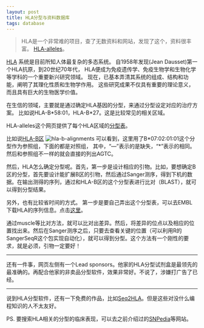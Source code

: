 ```yaml
---
layout: post
title: HLA分型与资料数据库
tags: database
---
```

> HLA是一个非常难的项目，查了无数资料和网站，发现了这个，资料很丰富。
[HLA-alleles](http://hla.alleles.org/nomenclature/index.html)。

[HLA](https://en.wikipedia.org/wiki/Human_leukocyte_antigen)
系统是目前所知人体最复杂的多态系统。
自1958年发现(Jean Dausset)第一个HLA抗原，到20世纪70年代，
HLA便成为免疫遗传学、免疫生物学和生物化学等学科的一个重要新兴研究领域。
现在，已基本弄清其系统的组成、结构和功能，阐明了其理化性质和生物学作用。
这些研究成果不仅具有重要的理论意义，而且具有巨大的生物医学价值。

在生信的领域，主要就是通过确定HLA基因的分型，来通过分型设定对应的治疗方案。
比如说HLA-B\*58:01，HLA-B\*27。这是比较常见的相关区域。

HLA-alleles这个网页提供了每个HLA区域的[分型表](http://hla.alleles.org/alleles/text_index.html)。

比如说[HLA-B区](https://raw.githubusercontent.com/ANHIG/IMGTHLA/Latest/alignments/B_nuc.txt)
![hla-b-alignments](https://github.com/pzweuj/pzweuj.github.io/raw/master/downloads/images/HLA-B-alignments-nuc.png)
可以看到，这里用了B\*07:02:01:01这个分型作为参照组，下面的都是对照组，
其中，“—”表示的是缺失，“\*”表示的相同。然后和参照组不一样的就会直接的列出AGTC。

然后，HLA怎么确定分型呢。首先，第一步是设计相应的引物。比如，要想确定B区的分型，首先要设计能扩展B区的引物，然后通过Sanger测序，得到下机的数据。在输出测得的序列，通过和HLA-B区的这个分型表进行比对（BLAST），就可以得到分型结果。

另外，也有比较省时间的方式。
第一步是要自己弄出这个分型表，可以去EMBL下载HLA的序列信息。点击[这里](ftp://ftp.ebi.ac.uk/pub/databases/ipd/imgt/hla/)。

通过muscle等比对方法，就可以比对出差异。然后，将差异的位点以及相应的位置找出来。然后在Sanger测序之后，只要去查看关键的位置（可以利用R的SangerSeqR这个包实现自动化），就可以得到分型。这个方法有一个刚性的要求，就是必须，引物一定要好！

-------------------------------------------
还有一件事，网页左侧有一个Lead sponsors。他家的HLA分型试剂盒是最领先的最准确的。再配合他家的非卖品分型软件，效果非常好。不说了，涉嫌打广告了已经。


-------------------------------------------

说到HLA分型软件，还有一下免费的作品，比如[Seq2HLA](https://bitbucket.org/sebastian_boegel/seq2hla/src)。但是这些对没什么编程知识的人不太友好。

PS. 要搜索HLA相关的分型的临床表现，可以去之前介绍过的[SNPedia](https://www.snpedia.com/index.php/SNPedia)等网站。


[^_^]:真的不骗你，的确是刚好打开刚好看到。